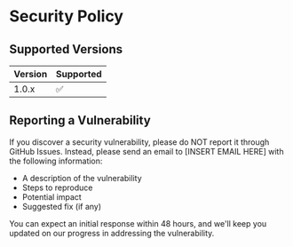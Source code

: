 # Security Policy

## Supported Versions

| Version | Supported          |
| ------- | ------------------ |
| 1.0.x   | :white_check_mark: |

## Reporting a Vulnerability

If you discover a security vulnerability, please do NOT report it through GitHub Issues.
Instead, please send an email to [INSERT EMAIL HERE] with the following information:

- A description of the vulnerability
- Steps to reproduce
- Potential impact
- Suggested fix (if any)

You can expect an initial response within 48 hours, and we'll keep you updated on our progress in addressing the vulnerability.